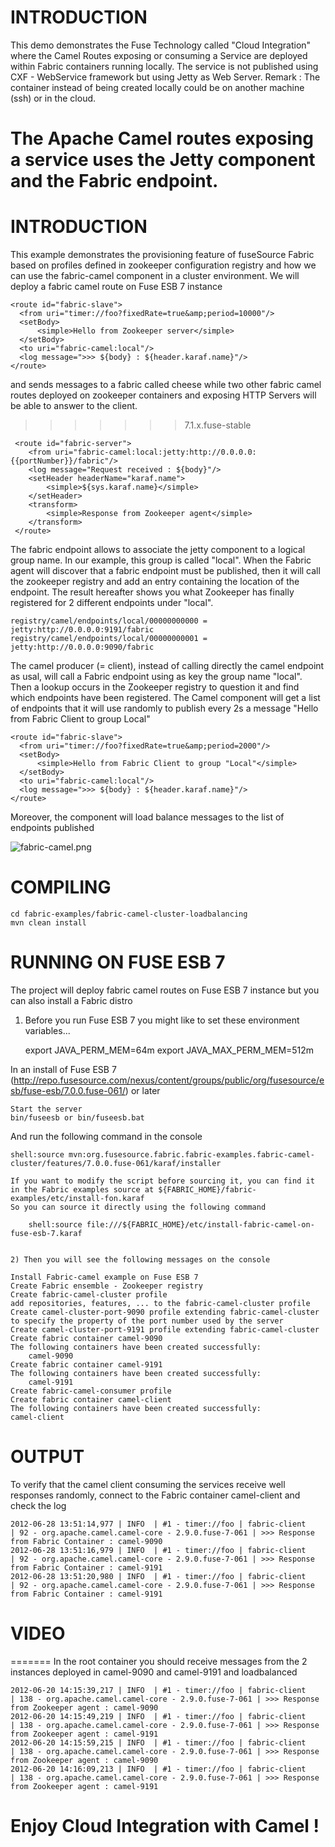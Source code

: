 ﻿# ﻿INTRODUCTION

This demo demonstrates the Fuse Technology called "Cloud Integration" where the Camel Routes exposing or consuming
a Service are deployed within Fabric containers running locally. The service is not published using CXF - WebService
framework but using Jetty as Web Server.
Remark : The container instead of being created locally could be on another machine (ssh) or in the cloud.

The Apache Camel routes exposing a service uses the Jetty component and the Fabric endpoint.
=======
﻿﻿INTRODUCTION
============

This example demonstrates the provisioning feature of fuseSource Fabric based on profiles
defined in zookeeper configuration registry and how we can use the fabric-camel component in
a cluster environment.  We will deploy a fabric camel route on Fuse ESB 7 instance

    <route id="fabric-slave">
      <from uri="timer://foo?fixedRate=true&amp;period=10000"/>
      <setBody>
          <simple>Hello from Zookeeper server</simple>
      </setBody>
      <to uri="fabric-camel:local"/>
      <log message=">>> ${body} : ${header.karaf.name}"/>
    </route>

and sends messages to a fabric called cheese while two other fabric camel routes deployed on zookeeper
containers and exposing HTTP Servers will be able to answer to the client.
>>>>>>> 7.1.x.fuse-stable

     <route id="fabric-server">
        <from uri="fabric-camel:local:jetty:http://0.0.0.0:{{portNumber}}/fabric"/>
        <log message="Request received : ${body}"/>
        <setHeader headerName="karaf.name">
            <simple>${sys.karaf.name}</simple>
        </setHeader>
        <transform>
            <simple>Response from Zookeeper agent</simple>
        </transform>
     </route>

The fabric endpoint allows to associate the jetty component to a logical group name. In our example, this group is called "local".
When the Fabric agent will discover that a fabric endpoint must be published, then it will call the zookeeper registry and add an entry containing
the location of the endpoint. The result hereafter shows you what Zookeeper has finally registered for 2 different endpoints under "local".

    registry/camel/endpoints/local/00000000000 = jetty:http://0.0.0.0:9191/fabric
    registry/camel/endpoints/local/00000000001 = jetty:http://0.0.0.0:9090/fabric


The camel producer (= client), instead of calling directly the camel endpoint as usal, will call a Fabric endpoint using as key
the group name "local". Then a lookup occurs in the Zookeeper registry to question it and find which endpoints have been registered.
The Camel component will get a list of endpoints that it will use randomly to publish every 2s a message
"Hello from Fabric Client to group Local"

    <route id="fabric-slave">
      <from uri="timer://foo?fixedRate=true&amp;period=2000"/>
      <setBody>
          <simple>Hello from Fabric Client to group "Local"</simple>
      </setBody>
      <to uri="fabric-camel:local"/>
      <log message=">>> ${body} : ${header.karaf.name}"/>
    </route>

Moreover, the component will load balance messages to the list of endpoints published

![fabric-camel.png](https://github.com/fusesource/fuse/raw/master/fabric/fabric-examples/fabric-camel-cluster-loadbalancing/fabric-camel.png)

# COMPILING

    cd fabric-examples/fabric-camel-cluster-loadbalancing
    mvn clean install

# RUNNING ON FUSE ESB 7

The project will deploy fabric camel routes on Fuse ESB 7 instance but you can also install a Fabric distro

1) Before you run Fuse ESB 7 you might like to set these environment variables...

    export JAVA_PERM_MEM=64m
    export JAVA_MAX_PERM_MEM=512m

In an install of Fuse ESB 7 (http://repo.fusesource.com/nexus/content/groups/public/org/fusesource/esb/fuse-esb/7.0.0.fuse-061/) or later

    Start the server
    bin/fuseesb or bin/fuseesb.bat

And run the following command in the console

    shell:source mvn:org.fusesource.fabric.fabric-examples.fabric-camel-cluster/features/7.0.0.fuse-061/karaf/installer

    If you want to modify the script before sourcing it, you can find it in the Fabric examples source at ${FABRIC_HOME}/fabric-examples/etc/install-fon.karaf
    So you can source it directly using the following command

        shell:source file:///${FABRIC_HOME}/etc/install-fabric-camel-on-fuse-esb-7.karaf


    2) Then you will see the following messages on the console

    Install Fabric-camel example on Fuse ESB 7
    Create Fabric ensemble - Zookeeper registry
    Create fabric-camel-cluster profile
    add repositories, features, ... to the fabric-camel-cluster profile
    Create camel-cluster-port-9090 profile extending fabric-camel-cluster to specify the property of the port number used by the server
    Create camel-cluster-port-9191 profile extending fabric-camel-cluster
    Create fabric container camel-9090
    The following containers have been created successfully:
	    camel-9090
    Create fabric container camel-9191
    The following containers have been created successfully:
	    camel-9191
    Create fabric-camel-consumer profile
    Create fabric container camel-client
    The following containers have been created successfully:
	camel-client

# OUTPUT

To verify that the camel client consuming the services receive well responses randomly, connect
to the Fabric container camel-client and check the log

    2012-06-28 13:51:14,977 | INFO  | #1 - timer://foo | fabric-client                    | 92 - org.apache.camel.camel-core - 2.9.0.fuse-7-061 | >>> Response from Fabric Container : camel-9090
    2012-06-28 13:51:16,979 | INFO  | #1 - timer://foo | fabric-client                    | 92 - org.apache.camel.camel-core - 2.9.0.fuse-7-061 | >>> Response from Fabric Container : camel-9191
    2012-06-28 13:51:20,980 | INFO  | #1 - timer://foo | fabric-client                    | 92 - org.apache.camel.camel-core - 2.9.0.fuse-7-061 | >>> Response from Fabric Container : camel-9191

# VIDEO
=======
    In the root container you should receive messages from the 2 instances deployed
    in camel-9090 and camel-9191 and loadbalanced

    2012-06-20 14:15:39,217 | INFO  | #1 - timer://foo | fabric-client                    | 138 - org.apache.camel.camel-core - 2.9.0.fuse-7-061 | >>> Response from Zookeeper agent : camel-9090
    2012-06-20 14:15:49,219 | INFO  | #1 - timer://foo | fabric-client                    | 138 - org.apache.camel.camel-core - 2.9.0.fuse-7-061 | >>> Response from Zookeeper agent : camel-9191
    2012-06-20 14:15:59,215 | INFO  | #1 - timer://foo | fabric-client                    | 138 - org.apache.camel.camel-core - 2.9.0.fuse-7-061 | >>> Response from Zookeeper agent : camel-9090
    2012-06-20 14:16:09,213 | INFO  | #1 - timer://foo | fabric-client                    | 138 - org.apache.camel.camel-core - 2.9.0.fuse-7-061 | >>> Response from Zookeeper agent : camel-9191

Enjoy Cloud Integration with Camel !
=======
